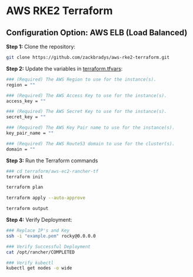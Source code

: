 # AWS RKE2 Terraform

## Configuration Option: **AWS ELB (Load Balanced)**

**Step 1:** Clone the repository:
```bash
git clone https://github.com/zackbradys/aws-rke2-terraform.git
```

**Step 2:** Update the variables in [terraform.tfvars](terraform.tfvars):
```bash
### (Required) The AWS Region to use for the instance(s).
region = ""

### (Required) The AWS Access Key to use for the instance(s).
access_key = ""

### (Required) The AWS Secret Key to use for the instance(s).
secret_key = ""

### (Required) The AWS Key Pair name to use for the instance(s).
key_pair_name = ""

### (Required) The AWS Route53 domain to use for the cluster(s).
domain = ""
```

**Step 3:** Run the Terraform commands
```bash
### cd terraform/aws-ec2-rancher-tf
terraform init

terraform plan

terraform apply --auto-approve

terraform output
```

**Step 4:** Verify Deployment:
```bash
### Replace IP's and Key
ssh -i "example.pem" rocky@0.0.0.0

### Verify Successful Deployment
cat /opt/rancher/COMPLETED

### Verify kubectl
kubectl get nodes -o wide
```